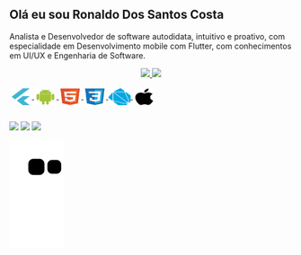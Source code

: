 ## Olá eu sou  Ronaldo Dos Santos Costa
Analista e Desenvolvedor de software autodidata, intuitivo e proativo, com especialidade em Desenvolvimento mobile com Flutter, com conhecimentos em UI/UX e Engenharia de Software.
<div align="center">
  <a href="https://github.com/ronaldosantos1001">
  <img height="180em" src="https://github-readme-stats.vercel.app/api?username=ronaldosantos1001&show_icons=true&theme=dark&include_all_commits=true&count_private=true"/>
  <img height="180em" src="https://github-readme-stats.vercel.app/api/top-langs/?username=ronaldosantos1001&layout=compact&langs_count=7&theme=dark"/>
</div>
<div style="display: inline_block"><br>
  <img align="center" alt="Ronaldo-Flutter" height="30" width="40" src="https://raw.githubusercontent.com/devicons/devicon/master/icons/flutter/flutter-plain.svg">
  <img align="center" alt="Ronaldo-Android" height="30" width="40" src="https://raw.githubusercontent.com/devicons/devicon/master/icons/android/android-plain.svg">
  <img align="center" alt="Ronaldo-HTML" height="30" width="40" src="https://raw.githubusercontent.com/devicons/devicon/master/icons/html5/html5-original.svg">
  <img align="center" alt="Ronaldo-CSS" height="30" width="40" src="https://raw.githubusercontent.com/devicons/devicon/master/icons/css3/css3-original.svg">
  <img align="center" alt="Ronaldo-Dart" height="30" width="40" src="https://raw.githubusercontent.com/devicons/devicon/master/icons/dart/dart-plain.svg">
  <img align="center" alt="Ronaldo-IOS" height="30" width="40" src="https://raw.githubusercontent.com/devicons/devicon/master/icons/apple/apple-original.svg">
 
</div>
  
  ##
 
<div> 
 
  <a href="https://instagram.com/pf_636" target="_blank"><img src="https://img.shields.io/badge/-Instagram-%23E4405F?style=for-the-badge&logo=instagram&logoColor=white" target="_blank"></a>
  <a href = "mailto:ronaldodsc3@gmail.com"><img src="https://img.shields.io/badge/-Gmail-%23333?style=for-the-badge&logo=gmail&logoColor=white" target="_blank"></a>
  <a href="https://www.linkedin.com/in/ronaldo-dos-santos-costa-25a320157" target="_blank"><img src="https://img.shields.io/badge/-LinkedIn-%230077B5?style=for-the-badge&logo=linkedin&logoColor=white" target="_blank"></a> 
 
  ![Snake animation](https://github.com/rafaballerini/rafaballerini/blob/output/github-contribution-grid-snake.svg)
 
</div>
